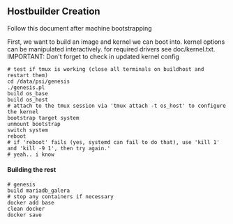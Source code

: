 
## Hostbuilder Creation

Follow this document after machine bootstrapping

First, we want to build an image and kernel we can boot into.
kernel options can be manipulated interactively. for required drivers see doc/kernel.txt.
IMPORTANT: Don't forget to check in updated kernel config
```
# test if tmux is working (close all terminals on buildhost and restart them)
cd /data/psi/genesis
./genesis.pl
build os_base
build os_host
# attach to the tmux session via 'tmux attach -t os_host' to configure the kernel
bootstrap target system
unmount bootstrap
switch system
reboot
# if 'reboot' fails (yes, systemd can fail to do that), use 'kill 1' and 'kill -9 1', then try again.'
# yeah.. i know
```

#### Building the rest
```
# genesis
build mariadb_galera
# stop any containers if necessary
docker add base
clean docker
docker save
```

